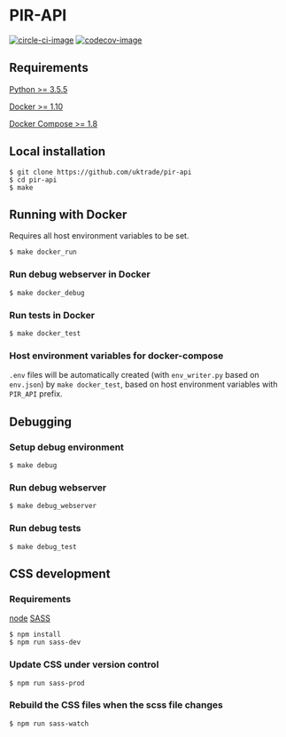 # PIR-API

[![circle-ci-image]][circle-ci]
[![codecov-image]][codecov]

## Requirements

[Python >= 3.5.5](https://www.python.org/downloads/release/python-360/)

[Docker >= 1.10](https://docs.docker.com/engine/installation/)

[Docker Compose >= 1.8](https://docs.docker.com/compose/install/)


## Local installation

    $ git clone https://github.com/uktrade/pir-api
    $ cd pir-api
    $ make

## Running with Docker
Requires all host environment variables to be set.

    $ make docker_run

### Run debug webserver in Docker

    $ make docker_debug

### Run tests in Docker

    $ make docker_test

### Host environment variables for docker-compose
``.env`` files will be automatically created (with ``env_writer.py`` based on ``env.json``) by ``make docker_test``, based on host environment variables with ``PIR_API`` prefix.

## Debugging

### Setup debug environment

    $ make debug

### Run debug webserver

    $ make debug_webserver

### Run debug tests

    $ make debug_test

## CSS development

### Requirements
[node](https://nodejs.org/en/download/)
[SASS](http://sass-lang.com/)

	$ npm install
	$ npm run sass-dev

### Update CSS under version control

	$ npm run sass-prod

### Rebuild the CSS files when the scss file changes

	$ npm run sass-watch


[circle-ci-image]: https://circleci.com/gh/uktrade/pir-api/tree/master.svg?style=svg
[circle-ci]: https://circleci.com/gh/uktrade/pir-api/tree/master

[codecov-image]: https://codecov.io/gh/uktrade/pir-api/branch/master/graph/badge.svg
[codecov]: https://codecov.io/gh/uktrade/pir-api

